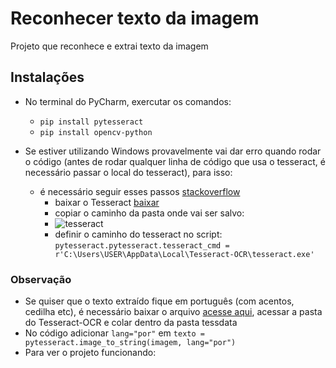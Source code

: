# Reconhecer texto da imagem
Projeto que reconhece e extrai texto da imagem


## Instalações
- No terminal do PyCharm, exercutar os comandos:
  - `pip install pytesseract`
  - `pip install opencv-python`

- Se estiver utilizando Windows provavelmente vai dar erro quando rodar o código (antes de rodar qualquer linha de código que usa o tesseract, é necessário passar o local do tesseract),  para isso:
  - é necessário seguir esses passos [stackoverflow](https://stackoverflow.com/questions/50951955/pytesseract-tesseractnotfound-error-tesseract-is-not-installed-or-its-not-i)
     - baixar o Tesseract [baixar](https://github.com/UB-Mannheim/tesseract/wiki)
     - copiar o caminho da pasta onde vai ser salvo:
     - 
        ![tesseract](https://user-images.githubusercontent.com/53915799/158419184-6d3bdad3-17c0-43ee-8625-b3cd554a437d.png)
     - definir o caminho do tesseract no script: `pytesseract.pytesseract.tesseract_cmd = r'C:\Users\USER\AppData\Local\Tesseract-OCR\tesseract.exe'`
 
 ### Observação
 - Se quiser que o texto extraído fique em português (com acentos, cedilha etc), é necessário baixar o arquivo [acesse aqui](https://github.com/tesseract-ocr/tessdata/blob/main/por.traineddata), acessar a pasta do Tesseract-OCR e colar dentro da pasta tessdata
 - No código adicionar `lang="por"` em `texto = pytesseract.image_to_string(imagem, lang="por")`
 - Para ver o projeto funcionando: 
